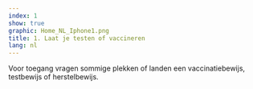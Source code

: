 ```yaml
---
index: 1
show: true
graphic: Home_NL_Iphone1.png
title: 1. Laat je testen of vaccineren
lang: nl
---
```

Voor toegang vragen sommige plekken of landen een vaccinatiebewijs, testbewijs of herstelbewijs.
